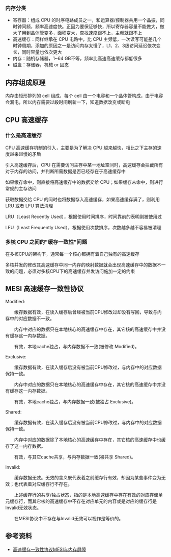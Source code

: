 

### 内存分类

- 寄存器：组成 CPU 的时序电路成员之一，和运算器/控制器共用一个晶振，同时钟同频，频率高速度快。正因为要保证够快，所以寄存器容量不能做大，做大了用到晶体管变多，面积变大，查找速度跟不上，主频就跟不上
- 高速缓存：同样继承在 CPU 电路中，比 CPU 主频低，一次读写可能差几个时钟周期，添加的原因之一是访问内存太慢了，L1、2、3级访问延迟依次变长，同时容量也依次更大
- 内存：随机存储器，1~64 GB不等，频率比高速高速缓存都低很多
- 磁盘：存储器，机械 or 固态

## 内存组成原理

内存由矩形排列的 cell 组成，每个 cell 由一个电容和一个晶体管构成，由于电容会漏电，所以内存需要过段时间刷新一下，知道数据改变或断电

## CPU 高速缓存

### 什么是高速缓存

CPU 高速缓存机制的引入，主要是为了解决 CPU 越来越快，相比之下主存的速度越来越慢的矛盾

引入高速缓存后，CPU 在需要访问主存中某一地址空间时，高速缓存会拦截所有对于内存的访问，并判断所需数据是否已经存在于高速缓存中

如果缓存命中，则直接将高速缓存中的数据交给 CPU；如果缓存未命中，则进行常规的主存访问

获取数据交给 CPU 的同时也将数据存入高速缓存，如果高速缓存满了，则利用 LRU 或者 LFU 算法清理

LRU（Least Recently Used），根据使用时间排序，时间靠前的表明刚被使用过

LFU（Least Frequently Used），根据使用次数排序，次数越多越不容易被清理


### 多核 CPU 之间的"缓存一致性"问题


在多核CPU的架构下，通常每一个核心都拥有着自己独有的高速缓存

多核并发的修改其高速缓存中同一内存的映射数据就会出现高速缓存中的数据不一致的问题，必须对多核CPU下的高速缓存并发访问施加一定的约束


## MESI 高速缓存一致性协议

Modified:

　　缓存数据有效，在读入缓存后曾经被当前CPU修改过却没有写回，导致与内存中的对应数据不一致。

　　内存中对应的数据只在本地核心的高速缓存中存在，其它核的高速缓存中并没有缓存这一内存数据。

　　有效，本地cache独占，与内存数据不一致(被修改 Modified)。

Exclusive:

　　缓存数据有效，在读入缓存后没有被当前CPU修改过，与内存中的对应数据保持一致。

　　内存中对应的数据只在本地核心的高速缓存中存在，其它核的高速缓存中并没有缓存这一内存数据。

　　有效，本地cache独占，与内存数据一致(被独占 Exclusive)。

Shared:

　　缓存数据有效，在读入缓存后没有被当前CPU修改过，与内存中的对应数据保持一致。

　　内存中对应的数据除了本地核心的高速缓存中存在，其它核的高速缓存中也缓存了这一内存数据。

　　有效，与其它cache共享，与内存数据一致(被共享 Shared)。

Invalid:

　　缓存数据无效。无效的含义既代表着之前缓存行有效，却因为某些事件变为无效；也代表着对应缓存行不存在。

　　上述缓存行的共享/独占状态，指的是本地高速缓存中存在有效的对应存储单元缓存行，而其它核的高速缓存中不存在对应单元的内容或是对应的缓存行是Invalid无效状态。

　　在MESI协议中不存在与Invalid无效可以视作是等价的。


## 参考资料


- [高速缓存一致性协议MESI与内存屏障](https://www.cnblogs.com/xiaoxiongcanguan/p/13184801.html)